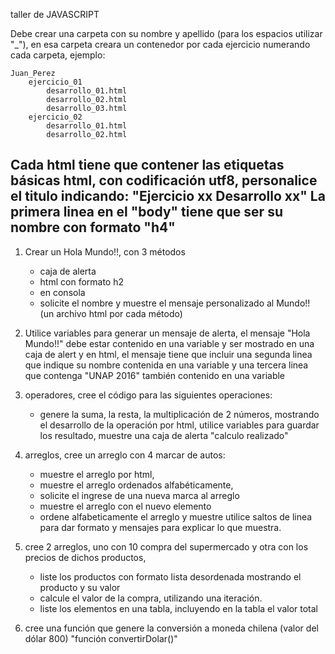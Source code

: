 taller de JAVASCRIPT

Debe crear una carpeta con su nombre y apellido (para los espacios utilizar "_"), en esa carpeta creara un contenedor por cada ejercicio numerando cada carpeta, ejemplo:

	Juan_Perez
		ejercicio_01
			desarrollo_01.html
			desarrollo_02.html
			desarrollo_03.html
		ejercicio_02
			desarrollo_01.html
			desarrollo_02.html

Cada html tiene que contener las etiquetas básicas html, con codificación utf8, personalice el titulo indicando: 
"Ejercicio xx Desarrollo xx"
La primera linea en el "body" tiene que ser su nombre con formato "h4"
---------------------------------------------------------------------------------------------------------------

1) Crear un Hola Mundo!!, con 3 métodos 
	
	- caja de alerta
	- html con formato h2
	- en consola
	- solicite el nombre y muestre el mensaje personalizado al Mundo!!
	(un archivo html por cada método)

2) Utilice variables para generar un mensaje de alerta, el mensaje "Hola Mundo!!" debe estar contenido en una variable y ser mostrado en una caja de alert y en html, 
  el mensaje tiene que incluir una segunda linea que indique su nombre contenida en una variable y una tercera linea que contenga "UNAP 2016" también contenido en una variable

3) operadores, cree el código para las siguientes operaciones:
	- genere la suma, la resta, la multiplicación de 2 números, mostrando el desarrollo de la operación por html, utilice variables para guardar los resultado, muestre una caja de alerta "calculo realizado"

4) arreglos, cree un arreglo con 4 marcar de autos:
	- muestre el arreglo por html, 
	- muestre el arreglo ordenados alfabéticamente, 
	- solicite el ingrese de una nueva marca al arreglo 
	- muestre el arreglo con el nuevo elemento
	- ordene alfabeticamente el arreglo y muestre
	utilice saltos de linea para dar formato y mensajes para explicar lo que muestra.

5) cree 2 arreglos, uno con 10 compra del supermercado y otra con los precios de dichos productos, 
	- liste los productos con formato lista desordenada mostrando el producto y su valor
	- calcule el valor de la compra, utilizando una iteración.
	- liste los elementos en una tabla, incluyendo en la tabla el valor total 

6) cree una función que genere la conversión a moneda chilena (valor del dólar 800) "función convertirDolar()"
	